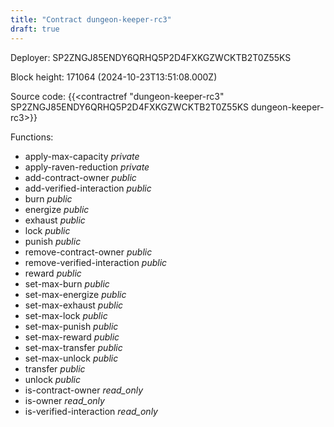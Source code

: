 ```yaml
---
title: "Contract dungeon-keeper-rc3"
draft: true
---
```

Deployer: SP2ZNGJ85ENDY6QRHQ5P2D4FXKGZWCKTB2T0Z55KS


 



Block height: 171064 (2024-10-23T13:51:08.000Z)

Source code: {{<contractref "dungeon-keeper-rc3" SP2ZNGJ85ENDY6QRHQ5P2D4FXKGZWCKTB2T0Z55KS dungeon-keeper-rc3>}}

Functions:

* apply-max-capacity _private_
* apply-raven-reduction _private_
* add-contract-owner _public_
* add-verified-interaction _public_
* burn _public_
* energize _public_
* exhaust _public_
* lock _public_
* punish _public_
* remove-contract-owner _public_
* remove-verified-interaction _public_
* reward _public_
* set-max-burn _public_
* set-max-energize _public_
* set-max-exhaust _public_
* set-max-lock _public_
* set-max-punish _public_
* set-max-reward _public_
* set-max-transfer _public_
* set-max-unlock _public_
* transfer _public_
* unlock _public_
* is-contract-owner _read_only_
* is-owner _read_only_
* is-verified-interaction _read_only_

